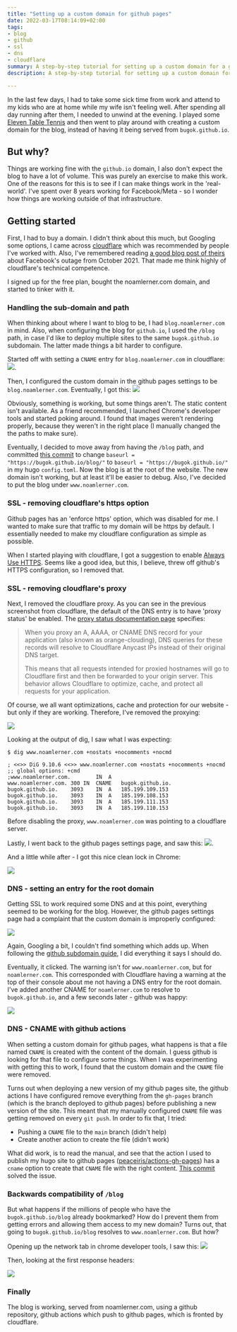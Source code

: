 ```yaml
---
title: "Setting up a custom domain for github pages"
date: 2022-03-17T08:14:09+02:00
tags: 
- blog
- github
- ssl
- dns
- cloudflare
summary: A step-by-step tutorial for setting up a custom domain for a github pages site.
description: A step-by-step tutorial for setting up a custom domain for a github pages site.

---
```


In the last few days, I had to take some sick time from work and attend to my kids who are at home while my wife isn't feeling well. After spending all day running after them, I needed to unwind at the evening. I played some [Eleven Table Tennis](https://www.oculus.com/experiences/quest/1995434190525828/) and then went to play around with creating a custom domain for the blog, instead of having it being served from `bugok.github.io`. 

## But why? 

Things are working fine with the `github.io` domain, I also don't expect the blog to have a lot of volume. This was purely an exercise to make this work. One of the reasons for this is to see if I can make things work in the 'real-world'. I've spent over 8 years working for Facebook/Meta - so I wonder how things are working outside of that infrastructure.

## Getting started

First, I had to buy a domain. I didn't think about this much, but Googling some options, I came across [cloudflare](https://www.cloudflare.com/) which was recommended by people I've worked with. Also, I've remembered reading [a good blog post of theirs](https://blog.cloudflare.com/october-2021-facebook-outage/) about Facebook's outage from October 2021. That made me think highly of cloudflare's technical competence. 

I signed up for the free plan, bought the noamlerner.com domain, and started to tinker with it. 

### Handling the sub-domain and path

When thinking about where I want to blog to be, I had `blog.noamlerner.com` in mind. Also, when configuring the blog for `github.io`, I used the `/blog` path, in case I'd like to deploy multiple sites to the same `bugok.github.io` subdomain. The latter made things a bit harder to configure. 

Started off with setting a `CNAME` entry for `blog.noamlerner.com` in cloudflare: 
![](/cloudflare_blog_subdomain.png). 

Then, I configured the custom domain in the github pages settings to be `blog.noamlerner.com`. Eventually, I got this: 
![](/no_static_content.png)

Obviously, something is working, but some things aren't. The static content isn't available. As a friend recommended, I launched Chrome's developer tools and started poking around. I found that images weren't rendering properly, because they weren't in the right place (I manually changed the the paths to make sure).

Eventually, I decided to move away from having the `/blog` path, and committed [this commit](https://github.com/bugok/blog/commit/d9c2f31f0bfae657d4f2c6ddbd16c5cc045c016f) to change `baseurl = "https://bugok.github.io/blog/"` to `baseurl = "https://bugok.github.io/"` in my hugo `config.toml`. Now the blog is at the root of the website. The new domain isn't working, but at least it'll be easier to debug. Also, I've decided to put the blog under `www.noamlerner.com`.

### SSL - removing cloudflare's https option

Github pages has an 'enforce https' option, which was disabled for me. I wanted to make sure that traffic to my domain will be https by default. I essentially needed to make my cloudflare configuration as simple as possible.

When I started playing with cloudflare, I got a suggestion to enable [Always Use HTTPS](https://developers.cloudflare.com/ssl/edge-certificates/additional-options/always-use-https/). Seems like a good idea, but this, I believe, threw off github's HTTPS configuration, so I removed that. 

### SSL - removing cloudflare's proxy

Next, I removed the cloudflare proxy. As you can see in the previous screenshot from cloudflare, the default of the DNS entry is to have 'proxy status' be enabled. The [proxy status documentation page](https://developers.cloudflare.com/dns/manage-dns-records/reference/proxied-dns-records/) specifies: 

> When you proxy an A, AAAA, or CNAME DNS record for your application (also known as orange-clouding), DNS queries for these records will resolve to Cloudflare Anycast IPs instead of their original DNS target.
>
> This means that all requests intended for proxied hostnames will go to Cloudflare first and then be forwarded to your origin server. This behavior allows Cloudflare to optimize, cache, and protect all requests for your application.

Of course, we all want optimizations, cache and protection for our website - but only if they are working. Therefore, I've removed the proxying: 

![](/no_cloudflare_proxy.png)

Looking at the output of dig, I saw what I was expecting:
```
$ dig www.noamlerner.com +nostats +nocomments +nocmd

; <<>> DiG 9.10.6 <<>> www.noamlerner.com +nostats +nocomments +nocmd
;; global options: +cmd
;www.noamlerner.com.		IN	A
www.noamlerner.com.	300	IN	CNAME	bugok.github.io.
bugok.github.io.	3093	IN	A	185.199.109.153
bugok.github.io.	3093	IN	A	185.199.108.153
bugok.github.io.	3093	IN	A	185.199.111.153
bugok.github.io.	3093	IN	A	185.199.110.153
```

Before disabling the proxy, `www.noamlerner.com` was pointing to a cloudflare server.

Lastly, I went back to the github pages settings page, and saw this: 
![](/github_cert_provisioning.png).

And a little while after - I got this nice clean lock in Chrome: 

![](/noamlerner_chrome_lock.png)


### DNS - setting an entry for the root domain

Getting SSL to work required some DNS and at this point, everything seemed to be working for the blog. However, the github pages settings page had a complaint that the custom domain is improperly configured: 

![](/domain_improperly_configured.png)

Again, Googling a bit, I couldn't find something which adds up. When following the [github subdomain guide](https://docs.github.com/en/pages/configuring-a-custom-domain-for-your-github-pages-site/managing-a-custom-domain-for-your-github-pages-site#configuring-a-subdomain), I did everything it says I should do.

Eventually, it clicked. The warning isn't for `www.noamlerner.com`, but for `noamlerner.com`. This corresponded with Cloudflare having a warning at the top of their console about me not having a DNS entry for the root domain. I've added another CNAME for `noamlerner.com` to resolve to `bugok.github.io`, and a few seconds later - github was happy: 

![](/github_custom_domain_working.png)


### DNS - CNAME with github actions

When setting a custom domain for github pages, what happens is that a file named `CNAME` is created with the content of the domain. I guess github is looking for that file to configure some things. When I was experimenting with getting this to work, I found that the custom domain and the `CNAME` file were removed. 

Turns out when deploying a new version of my github pages site, the github actions I have configured remove everything from the `gh-pages` branch (which is the branch deployed to github pages) before publishing a new version of the site. This meant that my manually configured `CNAME` file was getting removed on every `git push`. In order to fix that, I tried: 
- Pushing a `CNAME` file to the `main` branch (didn't help)
- Create another action to create the file (didn't work)

What did work, is to read the manual, and see that the action I used to publish my hugo site to github pages ([peaceiris/actions-gh-pages](https://github.com/peaceiris/actions-gh-pages#%EF%B8%8F-add-cname-file-cname)) has a `cname` option to create that `CNAME` file with the right content. [This commit](https://github.com/bugok/blog/commit/d78ac8613dbefac1e145619a27ecae8a9f2e9e38) solved the issue.

### Backwards compatibility of `/blog`

But what happens if the millions of people who have the `bugok.github.io/blog` already bookmarked? How do I prevent them from getting errors and allowing them access to my new domain? Turns out, that going to `bugok.github.io/blog` resolves to `www.noamlerner.com`. But how?

Opening up the network tab in chrome developer tools, I saw this:
![](/blog_network_requests.png)

Then, looking at the first response headers: 

![](/github_response_headers.png)

### Finally

The blog is working, served from noamlerner.com, using a github repository, github actions which push to github pages, which is fronted by cloudflare.
